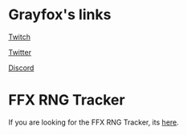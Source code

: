# Grayfox's links
[Twitch](https://www.twitch.tv/grayfox1996)

[Twitter](https://twitter.com/Grayfox_96)

[Discord](https://discord.com/invite/yRvU3YQ)

# FFX RNG Tracker
If you are looking for the FFX RNG Tracker, its [here](https://grayfox96.github.io/FFX-RNG-tracker).
